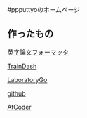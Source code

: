 #ppputtyoのホームページ

## 作ったもの
[英字論文フォーマッタ](http://to-normal-code.herokuapp.com/to-normal-code)

[TrainDash](https://train-front.vercel.app/)


[LaboratoryGo](https://play.google.com/store/apps/details?id=ac.inoue.laboratorygo)

[github](https://github.com/ppputtyo)

[AtCoder](https://atcoder.jp/users/ppputtyo)

<!-- Algorithm: highest 1071

Heuristic: highest 1371 -->

